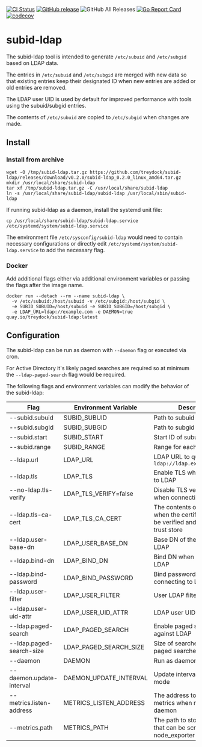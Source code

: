 [![CI Status](https://github.com/treydock/subid-ldap/actions/workflows/test.yaml/badge.svg?branch=main)](https://github.com/treydock/subid-ldap/actions?query=workflow%3Atest)
[![GitHub release](https://img.shields.io/github/v/release/treydock/subid-ldap?include_prereleases&sort=semver)](https://github.com/treydock/subid-ldap/releases/latest)
![GitHub All Releases](https://img.shields.io/github/downloads/treydock/subid-ldap/total)
[![Go Report Card](https://goreportcard.com/badge/github.com/treydock/subid-ldap?ts=1)](https://goreportcard.com/report/github.com/treydock/subid-ldap)
[![codecov](https://codecov.io/gh/treydock/subid-ldap/branch/main/graph/badge.svg)](https://codecov.io/gh/treydock/subid-ldap)

# subid-ldap

The subid-ldap tool is intended to generate `/etc/subuid` and `/etc/subgid` based on LDAP data.

The entries in `/etc/subuid` and `/etc/subgid` are merged with new data so that existing entries keep
their designated ID when new entries are added or old entries are removed.

The LDAP user UID is used by default for improved performance with tools using the subuid/subgid entries.

The contents of `/etc/subuid` are copied to `/etc/subgid` when changes are made.

## Install

### Install from archive

```
wget -O /tmp/subid-ldap.tar.gz https://github.com/treydock/subid-ldap/releases/download/v0.2.0/subid-ldap_0.2.0_linux_amd64.tar.gz
mkdir /usr/local/share/subid-ldap
tar xf /tmp/subid-ldap.tar.gz -C /usr/local/share/subid-ldap
ln -s /usr/local/share/subid-ldap/subid-ldap /usr/local/sbin/subid-ldap
```

If running subid-ldap as a daemon, install the systemd unit file:

```
cp /usr/local/share/subid-ldap/subid-ldap.service /etc/systemd/system/subid-ldap.service
```

The environment file `/etc/sysconfig/subid-ldap` would need to contain necessary configurations or directly edit
`/etc/systemd/system/subid-ldap.service` to add the necessary flag.

### Docker

Add additional flags either via additional environment variables or passing the flags after the image name.

```
docker run --detach --rm --name subid-ldap \
  -v /etc/subuid:/host/subuid -v /etc/subgid:/host/subgid \
  -e SUBID_SUBUID=/host/subuid -e SUBID_SUBGID=/host/subgid \
  -e LDAP_URL=ldap://example.com -e DAEMON=true quay.io/treydock/subid-ldap:latest
```

## Configuration

The subid-ldap can be run as daemon with `--daemon` flag or executed via cron.

For Active Directory it's likely paged searches are required so at minimum the `--ldap-paged-search` flag would be required.

The following flags and environment variables can modify the behavior of the subid-ldap:

| Flag    | Environment Variable | Description | Default/Required |
|---------|----------------------|-------------|------------------|
| --subid.subuid | SUBID_SUBUID | Path to subuid file | `/etc/subuid` |
| --subid.subgid | SUBID_SUBGID | Path to subgid file | `/etc/subgid` |
| --subid.start | SUBID_START | Start ID of subuid/subgid | `65537` |
| --subid.range | SUBID_RANGE | Range for each entry | `65536` |
| --ldap.url | LDAP_URL | LDAP URL to query, example: `ldap://ldap.example.com:389` | **Required** |
| --ldap.tls | LDAP_TLS | Enable TLS when connecting to LDAP | `false` |
| --no-ldap.tls-verify | LDAP_TLS_VERIFY=false | Disable TLS verification when connecting to LDAP | `true` |
| --ldap.tls-ca-cert | LDAP_TLS_CA_CERT | The contents of TLS CA cert when the certificate needs to be verified and not in global trust store | None |
| --ldap.user-base-dn | LDAP_USER_BASE_DN | Base DN of the Users OU in LDAP | **Required** |
| --ldap.bind-dn | LDAP_BIND_DN | Bind DN when connecting to LDAP | None (anonymous binds) |
| --ldap.bind-password | LDAP_BIND_PASSWORD | Bind password when connecting to LDAP | None (anonymous binds) |
| --ldap.user-filter | LDAP_USER_FILTER | User LDAP filter | `(objectClass=posixAccount)` |
| --ldap.user-uid-attr | LDAP_USER_UID_ATTR | LDAP user UID attribute | `uidNumber` |
| --ldap.paged-search | LDAP_PAGED_SEARCH | Enable paged searches against LDAP | `false` |
| --ldap.paged-search-size | LDAP_PAGED_SEARCH_SIZE | Size of searches when using paged searches | `1000` |
| --daemon | DAEMON | Run as daemon | `false` |
| --daemon.update-interval | DAEMON_UPDATE_INTERVAL | Update interval in daemon mode | `5m` |
| --metrics.listen-address | METRICS_LISTEN_ADDRESS | The address to listen on for metrics when running as daemon | `:8085` |
| --metrics.path | METRICS_PATH | The path to store metrics that can be scraped by node_exporter | |
